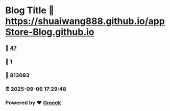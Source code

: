 # Blog Title :link: https://shuaiwang888.github.io/appStore-Blog.github.io 
### :page_facing_up: [47](https://shuaiwang888.github.io/appStore-Blog.github.io/tag.html) 
### :speech_balloon: 1 
### :hibiscus: 813083 
### :alarm_clock: 2025-09-06 17:29:48 
### Powered by :heart: [Gmeek](https://github.com/Meekdai/Gmeek)
